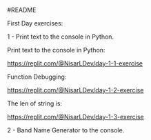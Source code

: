 #README

First Day exercises:

1 - Print text to the console in Python.


Print text to the console in Python:

https://replit.com/@NisarLDev/day-1-1-exercise

Function Debugging:

https://replit.com/@NisarLDev/day-1-2-exercise

The len of string is:

https://replit.com/@NisarLDev/day-1-3-exercise



2 - Band Name Generator to the console.


